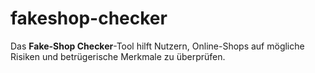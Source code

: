 # fakeshop-checker
Das **Fake-Shop Checker**-Tool hilft Nutzern, Online-Shops auf mögliche Risiken und betrügerische Merkmale zu überprüfen.
